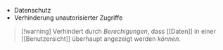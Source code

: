 - Datenschutz
- Verhinderung unautorisierter Zugriffe

> [!warning] Verhindert durch _Berechigungen_, dass [[Daten]] in einer [[Benutzersicht]] überhaupt angezeigt werden _können_.